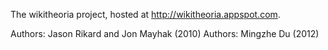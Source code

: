 The wikitheoria project, hosted at http://wikitheoria.appspot.com.

Authors: Jason Rikard and Jon Mayhak (2010)
Authors: Mingzhe Du (2012)
